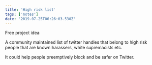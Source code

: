 ```yaml
---
title: 'High risk list'
tags: ['notes'] 
date: '2019-07-25T06:26:03.530Z'
---
```

Free project idea

A community maintained list of twitter handles that belong to high risk people that are known harassers, white supremacists etc.

It could help people preemptively block and be safer on Twitter.